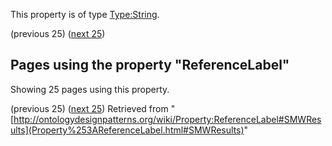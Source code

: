 This property is of type [Type:String](../Type/String "Type:String"). 




  

(previous 25) ([next 25](http://ontologydesignpatterns.org/wiki/index.php?title=Property:ReferenceLabel&from=References%2FI1-OntoSpace#SMWResults "Property:ReferenceLabel"))
## Pages using the property "ReferenceLabel"


Showing 25 pages using this property.


(previous 25) ([next 25](http://ontologydesignpatterns.org/wiki/index.php?title=Property:ReferenceLabel&from=References%2FI1-OntoSpace#SMWResults "Property:ReferenceLabel"))
Retrieved from "[http://ontologydesignpatterns.org/wiki/Property:ReferenceLabel#SMWResults](Property%253AReferenceLabel.html#SMWResults)"